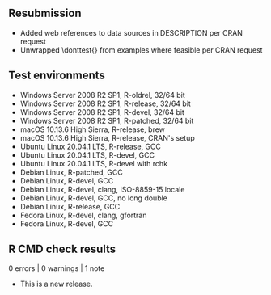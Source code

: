 ## Resubmission
* Added web references to data sources in DESCRIPTION per CRAN request
* Unwrapped \donttest{} from examples where feasible per CRAN request

## Test environments
* Windows Server 2008 R2 SP1, R-oldrel, 32/64 bit
* Windows Server 2008 R2 SP1, R-release, 32/64 bit
* Windows Server 2008 R2 SP1, R-devel, 32/64 bit
* Windows Server 2008 R2 SP1, R-patched, 32/64 bit
* macOS 10.13.6 High Sierra, R-release, brew
* macOS 10.13.6 High Sierra, R-release, CRAN's setup
* Ubuntu Linux 20.04.1 LTS, R-release, GCC
* Ubuntu Linux 20.04.1 LTS, R-devel, GCC
* Ubuntu Linux 20.04.1 LTS, R-devel with rchk
* Debian Linux, R-patched, GCC
* Debian Linux, R-devel, GCC
* Debian Linux, R-devel, clang, ISO-8859-15 locale
* Debian Linux, R-devel, GCC, no long double
* Debian Linux, R-release, GCC
* Fedora Linux, R-devel, clang, gfortran
* Fedora Linux, R-devel, GCC

## R CMD check results

0 errors | 0 warnings | 1 note

* This is a new release.
